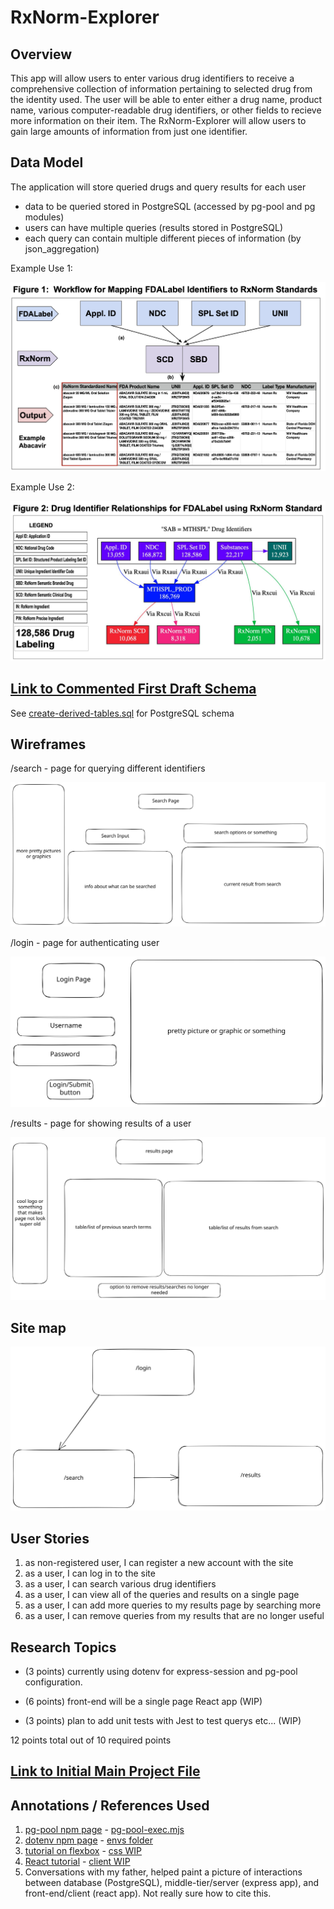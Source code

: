 # RxNorm-Explorer

## Overview

This app will allow users to enter various drug identifiers to receive a comprehensive collection of information pertaining to selected drug from the identity used. The user will be able to enter either a drug name, product name, various computer-readable drug identifiers, or other fields to recieve more information on their item.
The RxNorm-Explorer will allow users to gain large amounts of information from just one identifier.

## Data Model

The application will store queried drugs and query results for each user

* data to be queried stored in PostgreSQL (accessed by pg-pool and pg modules)
* users can have multiple queries (results stored in PostgreSQL)
* each query can contain multiple different pieces of information (by json_aggregation)

Example Use 1:

![list create](documentation/figure1.png)

Example Use 2:

![list create](documentation/figure2.png)

## [Link to Commented First Draft Schema](db/sql/create-derived-tables.sql)

See [create-derived-tables.sql](db/sql/create-derived-tables.sql) for PostgreSQL schema

## Wireframes

/search - page for querying different identifiers

![list create](documentation/search.svg)

/login - page for authenticating user

![list](documentation/login.svg)

/results - page for showing results of a user

![list](documentation/results.svg)

## Site map

![list create](documentation/sitemap.svg)

## User Stories

1. as non-registered user, I can register a new account with the site
2. as a user, I can log in to the site
3. as a user, I can search various drug identifiers
4. as a user, I can view all of the queries and results on a single page
5. as a user, I can add more queries to my results page by searching more
6. as a user, I can remove queries from my results that are no longer useful

## Research Topics

* (3 points) currently using dotenv for express-session and pg-pool configuration.

* (6 points) front-end will be a single page React app (WIP)

* (3 points) plan to add unit tests with Jest to test querys etc... (WIP)

12 points total out of 10 required points

## [Link to Initial Main Project File](server/app.mjs)

## Annotations / References Used

1. [pg-pool npm page](https://www.npmjs.com/package/pg-pool) - [pg-pool-exec.mjs](server/pg-pool-exec.mjs)
2. [dotenv npm page](https://www.npmjs.com/package/dotenv) - [envs folder](/envs/)
3. [tutorial on flexbox](https://www.joshwcomeau.com/css/interactive-guide-to-flexbox/) - [css WIP](public/css/style.css)
4. [React tutorial](https://react.dev/learn/thinking-in-react) - [client WIP](/client/)
5. Conversations with my father, helped paint a picture of interactions between database (PostgreSQL), middle-tier/server (express app), and front-end/client (react app). Not really sure how to cite this.
